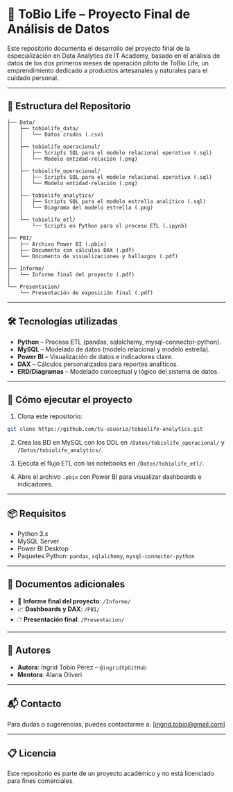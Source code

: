 # 📼 ToBio Life – Proyecto Final de Análisis de Datos

Este repositorio documenta el desarrollo del proyecto final de la especialización en Data Analytics de IT Academy, basado en el análisis de datos de los dos primeros meses de operación piloto de ToBio Life, un emprendimiento dedicado a productos artesanales y naturales para el cuidado personal.

---

## 📁 Estructura del Repositorio

```
├── Data/
│   ├── tobiolife_data/
│   │   └── Datos crudos (.csv)
│   │
│   ├── tobiolife_operacional/
│   │   ├── Scripts SQL para el modelo relacional operativo (.sql)
│   │   └── Modelo entidad-relación (.png)
│   │
│   ├── tobiolife_operacional/
│   │   ├── Scripts SQL para el modelo relacional operativo (.sql)
│   │   └── Modelo entidad-relación (.png)
│   │
│   ├── tobiolife_analytics/
│   │   ├── Scripts SQL para el modelo estrella analítico (.sql)
│   │   └── Diagrama del modelo estrella (.png)
│   │
│   └── tobiolife_etl/
│       └── Scripts en Python para el proceso ETL (.ipynb)
│
├── PBI/
│   ├── Archivo Power BI (.pbix)
│   ├── Documento con cálculos DAX (.pdf)
│   └── Documento de visualizaciones y hallazgos (.pdf)
│
├── Informe/
│   └── Informe final del proyecto (.pdf)
│
└── Presentacion/
    └── Presentación de exposición final (.pdf)
```

---

## 🛠️ Tecnologías utilizadas

- **Python** – Proceso ETL (pandas, sqlalchemy, mysql-connector-python).
- **MySQL** – Modelado de datos (modelo relacional y modelo estrella).
- **Power BI** – Visualización de datos e indicadores clave.
- **DAX** – Cálculos personalizados para reportes analíticos.
- **ERD/Diagramas** – Modelado conceptual y lógico del sistema de datos.

---

## 🚀 Cómo ejecutar el proyecto

1. Clona este repositorio:

```bash
git clone https://github.com/tu-usuario/tobiolife-analytics.git
```

2. Crea las BD en MySQL con los DDL en `/Datos/tobiolife_operacional/` y `/Datos/tobiolife_analytics/`.

3. Ejecuta el flujo ETL con los notebooks en `/Datos/tobiolife_etl/`.

4. Abre el archivo `.pbix` con Power BI para visualizar dashboards e indicadores.

---

## 📦 Requisitos

- Python 3.x
- MySQL Server
- Power BI Desktop
- Paquetes Python: `pandas`, `sqlalchemy`, `mysql-connector-python`

---

## 📄 Documentos adicionales

- 📘 **Informe final del proyecto**: `/Informe/`
- 📈 **Dashboards y DAX**: `/PBI/`
- 🗅️ **Presentación final**: `/Presentacion/`

---

## 👥 Autores

- **Autora**: Ingrid Tobío Pérez – `@ingridtpGitHub`
- **Mentora**: Alana Oliveri

---

## 📬 Contacto

Para dudas o sugerencias, puedes contactarme a: [ingrid.tobio@gmail.com]

---

## 📋 Licencia

Este repositorio es parte de un proyecto académico y no está licenciado para fines comerciales.
